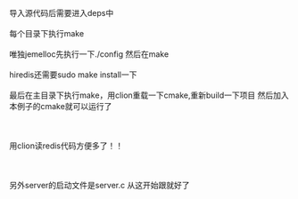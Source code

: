<p>导入源代码后需要进入deps中<br /><br/>
每个目录下执行make<br /><br/>
唯独jemelloc先执行一下./config 然后在make<br /><br/>
hiredis还需要sudo make install一下<br /><br/>
  最后在主目录下执行make，用clion重载一下cmake,重新build一下项目
然后加入本例子的cmake就可以运行了<br /><br/>
<br /><br/>
用clion读redis代码方便多了！！<br /><br/>
<br /><br/>
另外server的启动文件是server.c 从这开始跟就好了<br /></p>
